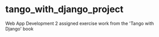 # tango_with_django_project
Web App Development 2 assigned exercise work from the 'Tango with Django' book

